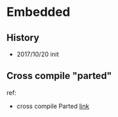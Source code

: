 # Embedded
## History
  * 2017/10/20 init
  
## Cross compile "parted"
ref:
  * cross compile Parted [link](http://shyuanliang.blogspot.tw/2011/06/crosee-compilier-gnu-parted-22.html)
